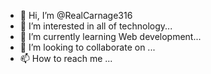 - 👋 Hi, I’m @RealCarnage316
- 👀 I’m interested in all of technology...
- 🌱 I’m currently learning Web development...
- 💞️ I’m looking to collaborate on ...
- 📫 How to reach me ...

<!---
RealCarnage316/RealCarnage316 is a ✨ special ✨ repository because its `README.md` (this file) appears on your GitHub profile.
You can click the Preview link to take a look at your changes.
--->
